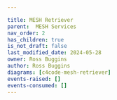 ```yaml
---

title: MESH Retriever
parent:  MESH Services
nav_order: 2
has_children: true
is_not_draft: false
last_modified_date: 2024-05-28
owner: Ross Buggins
author: Ross Buggins
diagrams: [c4code-mesh-retriever]
events-raised: []
events-consumed: []
---
```

